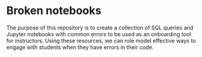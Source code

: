 # Broken notebooks

The purpose of this repository is to create a collection of SQL queries and Jupyter notebooks with common errors to be used as an onboarding tool for instructors. Using these resources, we can role model effective ways to engage with students when they have errors in their code.
